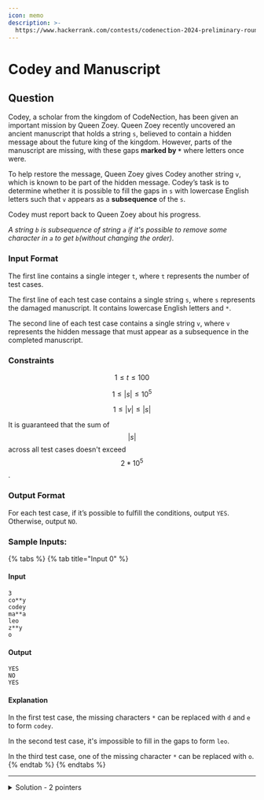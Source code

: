 ```yaml
---
icon: memo
description: >-
  https://www.hackerrank.com/contests/codenection-2024-preliminary-round-open-category/challenges/cn24-7/problem
---
```


# Codey and Manuscript

## Question

Codey, a scholar from the kingdom of CodeNection, has been given an important mission by Queen Zoey. Queen Zoey recently uncovered an ancient manuscript that holds a string `s`, believed to contain a hidden message about the future king of the kingdom. However, parts of the manuscript are missing, with these gaps **marked by `*`** where letters once were.

To help restore the message, Queen Zoey gives Codey another string `v`, which is known to be part of the hidden message. Codey’s task is to determine whether it is possible to fill the gaps in `s` with lowercase English letters such that `v` appears as a **subsequence** of the `s`.

Codey must report back to Queen Zoey about his progress.

_A string `b` is subsequence of string `a` if it's possible to remove some character in `a` to get `b`(without changing the order)._

### Input Format

The first line contains a single integer `t`, where `t` represents the number of test cases.

The first line of each test case contains a single string `s`, where `s` represents the damaged manuscript. It contains lowercase English letters and `*`.

The second line of each test case contains a single string `v`, where `v` represents the hidden message that must appear as a subsequence in the completed manuscript.

### Constraints

$$
1 \le t \le 100
$$

$$
1 \le |s| \le 10^5
$$

$$
1 \le |v| \le |s|
$$

It is guaranteed that the sum of $$|s|$$ across all test cases doesn't exceed $$2 * 10^5$$.

### Output Format

For each test case, if it’s possible to fulfill the conditions, output `YES`. Otherwise, output `NO`.

### Sample Inputs:

{% tabs %}
{% tab title="Input 0" %}
#### Input

```
3
co**y
codey
ma**a
leo
z**y
o
```

#### Output

```
YES
NO
YES
```

#### Explanation

In the first test case, the missing characters `*` can be replaced with `d` and `e` to form `codey`.

In the second test case, it's impossible to fill in the gaps to form `leo`.

In the third test case, one of the missing character `*` can be replaced with `o`.
{% endtab %}
{% endtabs %}

***

<details>

<summary>Solution - 2 pointers</summary>

This one is actually simple if you know 2 pointers technique.\
If someone doesn't know, here how it goes:

1. Prepare 2 arrays, which is for u and v.
2. Prepare 2 pointers on each array, and set it on first char.
3. Check first array pointers,
   1. if the current char on first array == char on second array, second array moves 1 step.
   2. if the current chat on first array == '\*', second array moves 1 step.
4. After checking, first array moves 1 step, rinse and repeat.
5. The checking ends when it hits one of two conditions:
   1. If second array finished traversing first, print "YES".
   2. If first array finished traversing first, print "NO".
   3. If both finished at the same time, second array takes precedence.

That's all for theory, time to coding!

{% code overflow="wrap" lineNumbers="true" %}
```python
def compare_words(word1, word2):
    p1, p2 = 0, 0
    n1, n2 = len(word1), len(word2)
    
    while p1 < n1 and p2 < n2:
        if word1[p1] == word2[p2] or word1[p1] == '*':
            p2 += 1
        p1 += 1
    return "YES" if p2 == n2 else "NO"

t = int(input().strip())
for a0 in range(t):
    m = input().strip()
    n = input().strip()
    print(compare_words(m, n))
```
{% endcode %}

</details>
